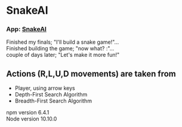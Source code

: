 # SnakeAI
### App: [SnakeAI](https://snake--ai.herokuapp.com)
Finished my finals; "I'll build a snake game!"... <br/>
Finished building the game; "now what? \:"... <br/>
couple of days later; "Let's make it more fun!"

## Actions (R,L,U,D movements) are taken from 
* Player, using arrow keys
* Depth-First Search Algorithm
* Breadth-First Search Algorithm

npm version 6.4.1 <br/>
Node version 10.10.0
